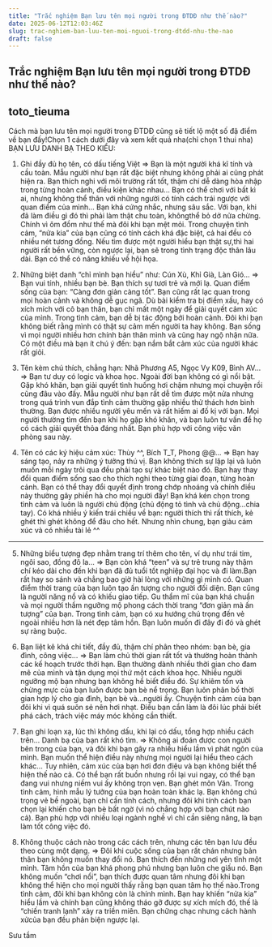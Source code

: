 ```yaml
---
title: "Trắc nghiệm Bạn lưu tên mọi người trong ĐTDĐ như thế nào?"
date: 2025-06-12T12:03:46Z
slug: trac-nghiem-ban-luu-ten-moi-nguoi-trong-dtdd-nhu-the-nao
draft: false
---
```


## Trắc nghiệm Bạn lưu tên mọi người trong ĐTDĐ như thế nào?

## toto_tieuma

Cách mà bạn lưu tên mọi người trong ĐTDĐ cũng sẽ tiết lộ một số đặ điểm về bạn đấy!Chọn 1 cách dưới đây và xem kết quả nha(chỉ chọn 1 thui nha)
BẠN LƯU DANH BẠ THEO KIỂU:
 
1. Ghi đầy đủ họ tên, có dấu tiếng Việt
=> Bạn là một người khá kĩ tính và cầu toàn. Mẫu người như bạn rất đặc biệt nhưng không phải ai cũng phát hiện ra. Bạn thích nghi với môi trường rất tốt, thậm chí dễ dàng hòa nhập trong từng hoàn cảnh, điều kiện khác nhau… Bạn có thể chơi với bất kì ai, nhưng không thể thân với những người có tính cách trái ngược với quan điểm của mình… Bạn khá cứng nhắc, nhưng sâu sắc. Với bạn, khi đã làm điều gì đó thì phải làm thật chu toàn, khôngthể bỏ dở nửa chừng. Chính vì ôm đồm như thế mà đôi khi bạn mệt mỏi. Trong chuyện tình cảm, “nửa kia” của bạn cũng có tính cách khá đặc biệt, cả hai đều có nhiều nét tương đồng. Nếu tìm được một người hiểu bạn thật sự,thì hai người rất bền vững, còn ngược lại, bạn sẽ trong tình trạng độc thân lâu dài. Bạn có thể có năng khiếu về hội họa.
 
2. Những biệt danh “chỉ mình bạn hiểu” như: Cún Xù, Khỉ Già, Làn Gió…
=> Bạn vui tính, nhiều bạn bè. Bạn thích sự tươi trẻ và mới lạ. Quan điểm sống của bạn: “Càng đơn giản càng tốt”. Bạn cũng rất lạc quan trong mọi hoàn cảnh và không dễ gục ngã. Dù bài kiểm tra bị điểm xấu, hay có xích mích với cô bạn thân, bạn chỉ mất một ngày để giải quyết cảm xúc của mình. Trong tình cảm, bạn dễ bị tác động bởi hoàn cảnh. Đôi khi bạn không biết rằng mình có thật sự cảm mến người ta hay không. Bạn sống vì mọi người nhiều hơn chính bản thân mình và cũng hay ngộ nhận nữa. Có một điều mà bạn ít chú ý đến: bạn nắm bắt cảm xúc của người khác
rất giỏi.
 
3. Tên kèm chú thích, chẳng hạn: Nhã Phương A5, Ngọc Vy K09, Bình AV…
=> Bạn tư duy có logic và khoa học. Ngoài đời bạn không có gì nổi bật. Gặp khó khăn, bạn giải quyết tình huống hơi chậm nhưng mọi chuyện rồi cũng đâu vào đấy. Mẫu người như bạn rất dễ tìm được một nửa nhưng trong quá trình vun đắp tình cảm thường gặp nhiều thử thách hơn bình thường. Bạn được nhiều người yêu mến và rất hiếm ai đố kị với bạn. Mọi người thường tìm đến bạn khi họ gặp khó khăn, và bạn luôn tư vấn để họ có cách giải quyết thỏa đáng nhất. Bạn phù hợp với công việc văn phòng sau này.
 
4. Tên có các ký hiệu cảm xúc: Thùy ^^, Bích T_T, Phong @@...
=> Bạn hay sáng tạo, nảy ra những ý tưởng thú vị. Bạn không thích sự lặp lại và luôn muốn mỗi ngày trôi qua đều phải tạo sự khác biệt nào đó. Bạn hay thay đổi quan điểm sống sao cho thích
nghi theo từng giai đoạn, từng hoàn cảnh. Bạn có thể thay đổi quyết định trong chớp nhoáng và chính điều này thường gây phiền hà cho mọi người đấy! Bạn khá kén chọn trong tình cảm và luôn là người chủ động (chủ động tỏ tình và chủ động…chia tay). Có khá nhiều ý kiến trái chiều về bạn: người thích thì rất thích, kẻ ghét thì ghét không để đâu cho hết. Nhưng nhìn chung, bạn giàu cảm xúc và có nhiều tài lẻ ^^

----------
5. Những biểu tượng đẹp nhằm trang trí thêm cho tên, ví dụ như trái tim, ngôi sao, đồng đô la…
=> Bạn còn khá “teen” và sự trẻ trung này thậm chí kéo dài cho đến khi bạn đã đủ tuổi tốt nghiệp đại học và đi làm.Bạn rất hay so sánh và chẳng bao giờ hài lòng với những gì mình có. Quan điểm thời trang của bạn luôn tạo ấn tượng cho người đối diện. Bạn cũng là người năng nổ và có khiếu giao tiếp. Gu thẩm mĩ của bạn khá chuẩn và mọi người thầm ngưỡng mộ phong cách thời trang “đơn giản mà ấn tượng” của bạn. Trong tình cảm, bạn có xu hướng chú trọng đến vẻ ngoài nhiều hơn là nét đẹp tâm hồn. Bạn luôn muốn đi đây đi đó và ghét sự ràng buộc.
 
6. Bạn liệt kê khá chi tiết, đầy đủ, thậm chí phân theo nhóm: bạn bè, gia đình, công việc…
=> Bạn làm chủ thời gian rất tốt và thường hoàn thành các kế hoạch trước thời hạn. Bạn thường dành nhiều thời gian cho đam mê của mình và tận dụng mọi thứ một cách khoa học. Nhiều người ngưỡng mộ bạn nhưng bạn không hề biết điều đó. Sự khiêm tốn và chừng mực của bạn luôn được bạn bè nể trọng. Bạn luôn phân bố thời gian hợp lý cho gia đình, bạn bè và…người ấy. Chuyện tình cảm của bạn đôi khi vì quá suôn sẻ nên hơi nhạt. Điều bạn cần làm là đôi lúc phải biết phá cách, trách việc máy móc không cần thiết.
 
7. Bạn ghi loạn xạ, lúc thì không dấu, khi lại có dấu, tổng hợp nhiều cách trên… Danh bạ của bạn rất khó tìm.
=> Không ai đoán được con người bên trong của bạn, và đôi khi bạn gây ra nhiều hiểu lầm vì phát ngôn của mình. Bạn muốn thể hiện điều này nhưng mọi người lại hiểu theo cách khác… Tuy nhiên, cảm xúc của bạn hơi đơn điệu và bạn không biết thể hiện thế nào cả. Có thể bạn rất buồn nhưng rồi lại vui ngay, có thể bạn đang vui nhưng niềm vui ấy không trọn vẹn. Bạn ghét môn Văn. Trong tình cảm, hình mẫu lý tưởng của bạn hoàn toàn khác lạ. Bạn không chú trọng vẻ bề ngoài, bạn chỉ cần tính cách, nhưng đôi khi tính cách bạn chọn lại khiến cho bạn bè bất ngờ (vì nó chẳng hợp với bạn chút nào cả). Bạn phù hợp với nhiều loại ngành nghề vì chỉ cần siêng năng, là bạn làm tốt công việc đó.
 
8. Không thuộc cách nào trong các cách trên, nhưng các tên bạn lưu đều theo cùng một dạng.
=> Đôi khi cuộc sống của bạn rất chán nhưng bản thân bạn không muốn thay đổi nó. Bạn thích đến những nơi yên tĩnh một mình. Tâm hồn của bạn khá phong phú nhưng bạn luôn che giấu nó. Bạn không muốn “chơi nổi”, bạn thích được quan tâm nhưng đôi khi bạn không thể hiện cho mọi người thấy rằng bạn quan tâm họ thế nào.Trong tình cảm, đôi khi bạn không còn là chính mình. Bạn hay khiến “nửa kia” hiểu lầm và chính bạn cũng không tháo gỡ được sự xích mích đó, thế là “chiến tranh lạnh” xảy ra triền miên. Bạn chững chạc nhưng cách hành xửcủa bạn đều phản biện ngược lại.
 
Sưu tầm